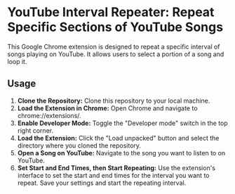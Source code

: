
# YouTube Interval Repeater: Repeat Specific Sections of YouTube Songs
This Google Chrome extension is designed to repeat a specific interval of songs playing on YouTube. It allows users to select a portion of a song and loop it.

## Usage

1. **Clone the Repository:** Clone this repository to your local machine.
2. **Load the Extension in Chrome:** Open Chrome and navigate to chrome://extensions/.
3. **Enable Developer Mode:** Toggle the "Developer mode" switch in the top right corner.
4. **Load the Extension:** Click the "Load unpacked" button and select the directory where you cloned the repository.
5. **Open a Song on YouTube:** Navigate to the song you want to listen to on YouTube.
6. **Set Start and End Times, then Start Repeating:** Use the extension's interface to set the start and end times for the interval you want to repeat. Save your settings and start the repeating interval.
